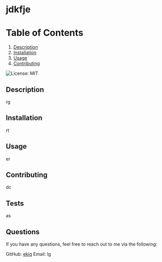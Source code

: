 # jdkfje
# Table of Contents
1. [Description](#description)
2. [Installation](#installation)
3. [Usage](#usage)
4. [Contributing](#contributing)


![License: MIT](https://img.shields.io/badge/License-MIT-yellow.svg)

## Description
rg

## Installation
rt

## Usage
er

## Contributing
dc

## Tests
as

## Questions
If you have any questions, feel free to reach out to me via the following:

GitHub: [ekig](https://github.com/ekig)
Email: lg
